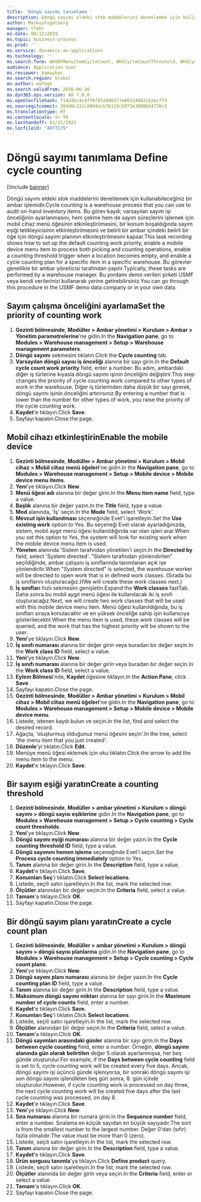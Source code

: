```yaml
---
title: 'Döngü sayımı tanımlama '
description: Döngü sayımı eldeki stok maddelerini denetlemek için kullanabileceğiniz bir ambar işlemidir.
author: MarkusFogelberg
manager: tfehr
ms.date: 08/12/2019
ms.topic: business-process
ms.prod: ''
ms.service: dynamics-ax-applications
ms.technology: ''
ms.search.form: WHSRFMenuItemCycleCount, WHSCycleCountThreshold, WHSCycleCountPlan, WHSCycleCountPlanListPage, WHSParameters, WHSRFMenu, WHSRFMenuItem
audience: Application User
ms.reviewer: kamaybac
ms.search.region: Global
ms.author: mafoge
ms.search.validFrom: 2016-06-30
ms.dyn365.ops.version: AX 7.0.0
ms.openlocfilehash: f1424bc4c4ff0f8528d6577e80324082cb2ec7f4
ms.sourcegitcommit: 38d40c331c8894acb7b119c5073e3088b54776c1
ms.translationtype: HT
ms.contentlocale: tr-TR
ms.lasthandoff: 01/15/2021
ms.locfileid: "4977175"
---
```

# <a name="define-cycle-counting"></a><span data-ttu-id="3e25f-103">Döngü sayımı tanımlama </span><span class="sxs-lookup"><span data-stu-id="3e25f-103">Define cycle counting</span></span> 

[!include [banner](../../includes/banner.md)]

<span data-ttu-id="3e25f-104">Döngü sayımı eldeki stok maddelerini denetlemek için kullanabileceğiniz bir ambar işlemidir.</span><span class="sxs-lookup"><span data-stu-id="3e25f-104">Cycle counting is a warehouse process that you can use to audit on-hand inventory items.</span></span> <span data-ttu-id="3e25f-105">Bu görev kaydı; varsayılan sayım işi önceliğinin ayarlanmasını, hem çekme hem de sayım süreçlerini işlemek için mobil cihaz menü öğesinin etkinleştirilmesini, bir konum boşaldığında sayım eşiği tetikleyicisinin etkinleştirilmesini ve belirli bir ambar içindeki belirli bir öğe için döngü sayımı planının etkinleştirilmesini kapsar.</span><span class="sxs-lookup"><span data-stu-id="3e25f-105">This task recording shows how to set up the default counting work priority, enable a mobile device menu item to process both picking and counting operations, enable a counting threshold trigger when a location becomes empty, and enable a cycle counting plan for a specific item in a specific warehouse.</span></span> <span data-ttu-id="3e25f-106">Bu görevler genellikle bir ambar yöneticisi tarafından yapılır.</span><span class="sxs-lookup"><span data-stu-id="3e25f-106">Typically, these tasks are performed by a warehouse manager.</span></span> <span data-ttu-id="3e25f-107">Bu yordamı demo verileri şirketi USMF veya kendi verilerinizi kullanarak yerine getirebilirsiniz.</span><span class="sxs-lookup"><span data-stu-id="3e25f-107">You can go through this procedure in the USMF demo data company or in your own data.</span></span>


## <a name="set-the-priority-of-counting-work"></a><span data-ttu-id="3e25f-108">Sayım çalışma önceliğini ayarlama</span><span class="sxs-lookup"><span data-stu-id="3e25f-108">Set the priority of counting work</span></span>
1. <span data-ttu-id="3e25f-109">**Gezinti bölmesinde**, **Modüller > Ambar yönetimi > Kurulum > Ambar > Yönetim parametrelerine**'ne gidin.</span><span class="sxs-lookup"><span data-stu-id="3e25f-109">In the **Navigation pane**, go to **Modules > Warehouse management > Setup > Warehouse management parameters**.</span></span>
2. <span data-ttu-id="3e25f-110">**Döngü sayımı** sekmesini tıklatın.</span><span class="sxs-lookup"><span data-stu-id="3e25f-110">Click the **Cycle counting** tab.</span></span>
3. <span data-ttu-id="3e25f-111">**Varsayılan döngü sayısı iş önceliği** alanına bir sayı girin.</span><span class="sxs-lookup"><span data-stu-id="3e25f-111">In the **Default cycle count work priority** field, enter a number.</span></span> <span data-ttu-id="3e25f-112">Bu adım, ambardaki diğer iş türlerine kıyasla döngü sayımı işinin önceliğini değiştirir.</span><span class="sxs-lookup"><span data-stu-id="3e25f-112">This step changes the priority of cycle counting work compared to other types of work in the warehouse.</span></span> <span data-ttu-id="3e25f-113">Diğer iş türlerinden daha düşük bir sayı girerek, döngü sayımı işinin önceliğini artırırsınız.</span><span class="sxs-lookup"><span data-stu-id="3e25f-113">By entering a number that is lower than the number for other types of work, you raise the priority of the cycle counting work.</span></span>  
4. <span data-ttu-id="3e25f-114">**Kaydet**'e tıklayın.</span><span class="sxs-lookup"><span data-stu-id="3e25f-114">Click **Save**.</span></span>
5. <span data-ttu-id="3e25f-115">Sayfayı kapatın.</span><span class="sxs-lookup"><span data-stu-id="3e25f-115">Close the page.</span></span>

## <a name="enable-the-mobile-device"></a><span data-ttu-id="3e25f-116">Mobil cihazı etkinleştirin</span><span class="sxs-lookup"><span data-stu-id="3e25f-116">Enable the mobile device</span></span>
1. <span data-ttu-id="3e25f-117">**Gezinti bölmesinde**, **Modüller > Ambar yönetimi > Kurulum > Mobil cihaz > Mobil cihaz menü öğeleri**'ne gidin.</span><span class="sxs-lookup"><span data-stu-id="3e25f-117">In the **Navigation pane**, go to **Modules > Warehouse management > Setup > Mobile device > Mobile device menu items**.</span></span>
2. <span data-ttu-id="3e25f-118">**Yeni**'ye tıklayın.</span><span class="sxs-lookup"><span data-stu-id="3e25f-118">Click **New**.</span></span>
3. <span data-ttu-id="3e25f-119">**Menü öğesi adı** alanına bir değer girin.</span><span class="sxs-lookup"><span data-stu-id="3e25f-119">In the **Menu item name** field, type a value.</span></span>
4. <span data-ttu-id="3e25f-120">**Başlık** alanına bir değer yazın.</span><span class="sxs-lookup"><span data-stu-id="3e25f-120">In the **Title** field, type a value.</span></span>
5. <span data-ttu-id="3e25f-121">**Mod** alanında, 'İş' seçin.</span><span class="sxs-lookup"><span data-stu-id="3e25f-121">In the **Mode** field, select 'Work'.</span></span>
6. <span data-ttu-id="3e25f-122">**Mevcut işin kullanılması** seçeneğinde Evet'i işaretleyin.</span><span class="sxs-lookup"><span data-stu-id="3e25f-122">Set the **Use existing work** option to Yes.</span></span> <span data-ttu-id="3e25f-123">Bu seçeneği Evet olarak ayarladığınızda, sistem, mobil aygıt menü öğesi kullanıldığında var olan işleri arar.</span><span class="sxs-lookup"><span data-stu-id="3e25f-123">When you set this option to Yes, the system will look for existing work when the mobile device menu item is used.</span></span>  
7. <span data-ttu-id="3e25f-124">**Yöneten** alanında 'Sistem tarafından yönetilen'i seçin.</span><span class="sxs-lookup"><span data-stu-id="3e25f-124">In the **Directed by** field, select 'System directed'.</span></span> <span data-ttu-id="3e25f-125">"Sistem tarafından yönlendirilen" seçildiğinde, ambar çalışanı iş sınıflarında tanımlanan açık işe yönlendirilir.</span><span class="sxs-lookup"><span data-stu-id="3e25f-125">When "System directed" is selected, the warehouse worker will be directed to open work that is in defined work classes.</span></span> <span data-ttu-id="3e25f-126">(Sırada bu iş sınıflarını oluşturacağız.)</span><span class="sxs-lookup"><span data-stu-id="3e25f-126">(We will create these work classes next.)</span></span>  
8. <span data-ttu-id="3e25f-127">**İş sınıfları** hızlı sekmesini genişletin.</span><span class="sxs-lookup"><span data-stu-id="3e25f-127">Expand the **Work classes** fastTab.</span></span> <span data-ttu-id="3e25f-128">Daha sonra bu mobil aygıt menü öğesi ile kullanılacak iki iş sınıfı oluşturacağız.</span><span class="sxs-lookup"><span data-stu-id="3e25f-128">Next, we will create two work classes that will be used with this mobile device menu item.</span></span> <span data-ttu-id="3e25f-129">Menü öğesi kullanıldığında, bu iş sınıfları sıraya konulacaktır ve en yüksek önceliğe sahip işin kullanıcıya gösterilecektir.</span><span class="sxs-lookup"><span data-stu-id="3e25f-129">When the menu item is used, these work classes will be queried, and the work that has the highest priority will be shown to the user.</span></span>  
9. <span data-ttu-id="3e25f-130">**Yeni**'ye tıklayın.</span><span class="sxs-lookup"><span data-stu-id="3e25f-130">Click **New**.</span></span>
10. <span data-ttu-id="3e25f-131">**İş sınıfı numarası** alanına bir değer girin veya buradan bir değer seçin.</span><span class="sxs-lookup"><span data-stu-id="3e25f-131">In the **Work class ID** field, select a value.</span></span>
11. <span data-ttu-id="3e25f-132">**Yeni**'ye tıklayın.</span><span class="sxs-lookup"><span data-stu-id="3e25f-132">Click **New**.</span></span>
12. <span data-ttu-id="3e25f-133">**İş sınıfı numarası** alanına bir değer girin veya buradan bir değer seçin.</span><span class="sxs-lookup"><span data-stu-id="3e25f-133">In the **Work class ID** field, select a value.</span></span>
13. <span data-ttu-id="3e25f-134">**Eylem Bölmesi**'nde, **Kaydet** öğesine tıklayın.</span><span class="sxs-lookup"><span data-stu-id="3e25f-134">In the **Action Pane**, click **Save**.</span></span>
14. <span data-ttu-id="3e25f-135">Sayfayı kapatın.</span><span class="sxs-lookup"><span data-stu-id="3e25f-135">Close the page.</span></span>
15. <span data-ttu-id="3e25f-136">**Gezinti bölmesinde**, **Modüller > Ambar yönetimi > Kurulum > Mobil cihaz > Mobil cihaz menü öğeleri**'ne gidin.</span><span class="sxs-lookup"><span data-stu-id="3e25f-136">In the **Navigation pane**, go to **Modules > Warehouse management > Setup > Mobile device > Mobile device menu**.</span></span>
16. <span data-ttu-id="3e25f-137">Listede, istenen kaydı bulun ve seçin.</span><span class="sxs-lookup"><span data-stu-id="3e25f-137">In the list, find and select the desired record.</span></span>
17. <span data-ttu-id="3e25f-138">Ağaçta, 'oluşturmuş olduğunuz menü öğesini seçin'.</span><span class="sxs-lookup"><span data-stu-id="3e25f-138">In the tree, select 'the menu item that you just created'.</span></span>
18. <span data-ttu-id="3e25f-139">**Düzenle**'yi tıklatın.</span><span class="sxs-lookup"><span data-stu-id="3e25f-139">Click **Edit**.</span></span>
19. <span data-ttu-id="3e25f-140">Menüye menü öğesi eklemek için oku tıklatın.</span><span class="sxs-lookup"><span data-stu-id="3e25f-140">Click the arrow to add the menu item to the menu.</span></span>
20. <span data-ttu-id="3e25f-141">**Kaydet**'e tıklayın.</span><span class="sxs-lookup"><span data-stu-id="3e25f-141">Click **Save**.</span></span>

## <a name="create-a-counting-threshold"></a><span data-ttu-id="3e25f-142">Bir sayım eşiği yaratın</span><span class="sxs-lookup"><span data-stu-id="3e25f-142">Create a counting threshold</span></span>
1. <span data-ttu-id="3e25f-143">**Gezinti bölmesinde**, **Modüller > ambar yönetimi > Kurulum > döngü sayımı > döngü sayısı eşiklerine** gidin.</span><span class="sxs-lookup"><span data-stu-id="3e25f-143">In the **Navigation pane**, go to **Modules > Warehouse management > Setup > Cycle counting > Cycle count thresholds**.</span></span>
2. <span data-ttu-id="3e25f-144">**Yeni**'ye tıklayın.</span><span class="sxs-lookup"><span data-stu-id="3e25f-144">Click **New**.</span></span>
3. <span data-ttu-id="3e25f-145">**Döngü sayımı eşiği numarası** alanına bir değer yazın.</span><span class="sxs-lookup"><span data-stu-id="3e25f-145">In the **Cycle counting threshold ID** field, type a value.</span></span>
4. <span data-ttu-id="3e25f-146">**Döngü sayımını hemen işleme** seçeneğinde Evet'i seçin.</span><span class="sxs-lookup"><span data-stu-id="3e25f-146">Set the **Process cycle counting immediately** option to Yes.</span></span>
5. <span data-ttu-id="3e25f-147">**Tanım** alanına bir değer girin.</span><span class="sxs-lookup"><span data-stu-id="3e25f-147">In the **Description** field, type a value.</span></span>
6. <span data-ttu-id="3e25f-148">**Kaydet**'e tıklayın.</span><span class="sxs-lookup"><span data-stu-id="3e25f-148">Click **Save**.</span></span>
7. <span data-ttu-id="3e25f-149">**Konumları Seç**'i tıklatın.</span><span class="sxs-lookup"><span data-stu-id="3e25f-149">Click **Select locations**.</span></span>
8. <span data-ttu-id="3e25f-150">Listede, seçili satırı işaretleyin.</span><span class="sxs-lookup"><span data-stu-id="3e25f-150">In the list, mark the selected row.</span></span>
9. <span data-ttu-id="3e25f-151">**Ölçütler** alanından bir değer seçin.</span><span class="sxs-lookup"><span data-stu-id="3e25f-151">In the **Criteria** field, select a value.</span></span>
10. <span data-ttu-id="3e25f-152">**Tamam**'a tıklayın.</span><span class="sxs-lookup"><span data-stu-id="3e25f-152">Click **OK**.</span></span>
11. <span data-ttu-id="3e25f-153">Sayfayı kapatın.</span><span class="sxs-lookup"><span data-stu-id="3e25f-153">Close the page.</span></span>

## <a name="create-a-cycle-count-plan"></a><span data-ttu-id="3e25f-154">Bir döngü sayım planı yaratın</span><span class="sxs-lookup"><span data-stu-id="3e25f-154">Create a cycle count plan</span></span>
1. <span data-ttu-id="3e25f-155">**Gezinti bölmesinde**, **Modüller > ambar yönetimi > Kurulum > döngü sayımı > döngü sayısı planlarına** gidin.</span><span class="sxs-lookup"><span data-stu-id="3e25f-155">In the **Navigation pane**, go to **Modules > Warehouse management > Setup > Cycle counting > Cycle count plans**.</span></span>
2. <span data-ttu-id="3e25f-156">**Yeni**'ye tıklayın.</span><span class="sxs-lookup"><span data-stu-id="3e25f-156">Click **New**.</span></span>
3. <span data-ttu-id="3e25f-157">**Döngü sayımı planı numarası** alanına bir değer yazın.</span><span class="sxs-lookup"><span data-stu-id="3e25f-157">In the **Cycle counting plan ID** field, type a value.</span></span>
4. <span data-ttu-id="3e25f-158">**Tanım** alanına bir değer girin.</span><span class="sxs-lookup"><span data-stu-id="3e25f-158">In the **Description** field, type a value.</span></span>
5. <span data-ttu-id="3e25f-159">**Maksimum döngü sayımı miktarı** alanına bir sayı girin.</span><span class="sxs-lookup"><span data-stu-id="3e25f-159">In the **Maximum number of cycle counts** field, enter a number.</span></span>
6. <span data-ttu-id="3e25f-160">**Kaydet**'e tıklayın.</span><span class="sxs-lookup"><span data-stu-id="3e25f-160">Click **Save**.</span></span>
7. <span data-ttu-id="3e25f-161">**Konumları Seç**'i tıklatın.</span><span class="sxs-lookup"><span data-stu-id="3e25f-161">Click **Select locations**.</span></span>
8. <span data-ttu-id="3e25f-162">Listede, seçili satırı işaretleyin.</span><span class="sxs-lookup"><span data-stu-id="3e25f-162">In the list, mark the selected row.</span></span>
9. <span data-ttu-id="3e25f-163">**Ölçütler** alanından bir değer seçin.</span><span class="sxs-lookup"><span data-stu-id="3e25f-163">In the **Criteria** field, select a value.</span></span>
10. <span data-ttu-id="3e25f-164">**Tamam**'a tıklayın.</span><span class="sxs-lookup"><span data-stu-id="3e25f-164">Click **OK**.</span></span>
11. <span data-ttu-id="3e25f-165">**Döngü sayımları arasındaki günler** alanına bir sayı girin.</span><span class="sxs-lookup"><span data-stu-id="3e25f-165">In the **Days between cycle counting** field, enter a number.</span></span> <span data-ttu-id="3e25f-166">Örneğin, **döngü sayımı alanında gün olarak belirtilen** değer 5 olarak ayarlanmışsa, her beş günde oluşturulur.</span><span class="sxs-lookup"><span data-stu-id="3e25f-166">For example, if the **Days between cycle counting** field is set to 5, cycle counting work will be created every five days.</span></span> <span data-ttu-id="3e25f-167">Ancak, döngü sayımı işi üçüncü günde işleniyorsa, bir sonraki döngü sayımı işi son döngü sayımı işlendikten beş gün sonra, 8. gün içinde oluşturulur.</span><span class="sxs-lookup"><span data-stu-id="3e25f-167">However, if cycle counting work is processed on day three, the next cycle counting work will be created five days after the last cycle counting was processed, on day 8.</span></span>  
12. <span data-ttu-id="3e25f-168">**Kaydet**'e tıklayın.</span><span class="sxs-lookup"><span data-stu-id="3e25f-168">Click **Save**.</span></span>
13. <span data-ttu-id="3e25f-169">**Yeni**'ye tıklayın.</span><span class="sxs-lookup"><span data-stu-id="3e25f-169">Click **New**.</span></span>
14. <span data-ttu-id="3e25f-170">**Sıra numarası** alanına bir numara girin.</span><span class="sxs-lookup"><span data-stu-id="3e25f-170">In the **Sequence number** field, enter a number.</span></span> <span data-ttu-id="3e25f-171">Sıralama en küçük sayıdan en büyük sayıyadır.</span><span class="sxs-lookup"><span data-stu-id="3e25f-171">The sort is from the smallest number to the largest number.</span></span> <span data-ttu-id="3e25f-172">Değer 0'dan (sıfır) fazla olmalıdır.</span><span class="sxs-lookup"><span data-stu-id="3e25f-172">The value must be more than 0 (zero).</span></span>  
15. <span data-ttu-id="3e25f-173">Listede, seçili satırı işaretleyin.</span><span class="sxs-lookup"><span data-stu-id="3e25f-173">In the list, mark the selected row.</span></span>
16. <span data-ttu-id="3e25f-174">**Tanım** alanına bir değer girin.</span><span class="sxs-lookup"><span data-stu-id="3e25f-174">In the **Description** field, type a value.</span></span>
17. <span data-ttu-id="3e25f-175">**Kaydet**'e tıklayın.</span><span class="sxs-lookup"><span data-stu-id="3e25f-175">Click **Save**.</span></span>
18. <span data-ttu-id="3e25f-176">**Ürün sorgusu tanımla**'ya tıklayın.</span><span class="sxs-lookup"><span data-stu-id="3e25f-176">Click **Define product** query.</span></span>
19. <span data-ttu-id="3e25f-177">Listede, seçili satırı işaretleyin.</span><span class="sxs-lookup"><span data-stu-id="3e25f-177">In the list, mark the selected row.</span></span>
20. <span data-ttu-id="3e25f-178">**Ölçütler** alanında bir değer girin veya seçin.</span><span class="sxs-lookup"><span data-stu-id="3e25f-178">In the **Criteria** field, enter or select a value.</span></span>
21. <span data-ttu-id="3e25f-179">**Tamam**'a tıklayın.</span><span class="sxs-lookup"><span data-stu-id="3e25f-179">Click **OK**.</span></span>
22. <span data-ttu-id="3e25f-180">Sayfayı kapatın.</span><span class="sxs-lookup"><span data-stu-id="3e25f-180">Close the page.</span></span>

